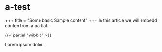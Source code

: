 # a-test

+++
title = "Some basic Sample content"
+++
In this article we will embedd conten from a partial.

{{< partial "wibble" >}}

Lorem ipsum dolor.
